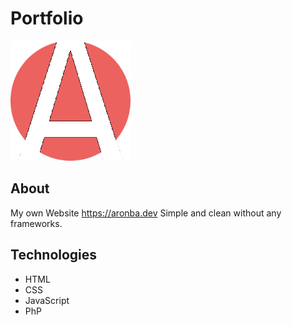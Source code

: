 # Portfolio


![favicon](static/favicon/android-chrome-192x192.png)


## About
My own Website https://aronba.dev Simple and clean without any frameworks.

## Technologies
- HTML
- CSS
- JavaScript
- PhP

